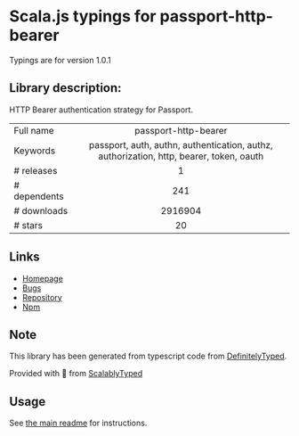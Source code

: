 
# Scala.js typings for passport-http-bearer

Typings are for version 1.0.1

## Library description:
HTTP Bearer authentication strategy for Passport.

|                    |                 |
| ------------------ | :-------------: |
| Full name          | passport-http-bearer |
| Keywords           | passport, auth, authn, authentication, authz, authorization, http, bearer, token, oauth |
| # releases         | 1 |
| # dependents       | 241 |
| # downloads        | 2916904 |
| # stars            | 20 |

## Links
- [Homepage](https://github.com/jaredhanson/passport-http-bearer#readme)
- [Bugs](http://github.com/jaredhanson/passport-http-bearer/issues)
- [Repository](https://github.com/jaredhanson/passport-http-bearer)
- [Npm](https://www.npmjs.com/package/passport-http-bearer)
    


## Note
This library has been generated from typescript code from [DefinitelyTyped](https://definitelytyped.org).

Provided with :purple_heart: from [ScalablyTyped](https://github.com/oyvindberg/ScalablyTyped)

## Usage
See [the main readme](../../readme.md) for instructions.


